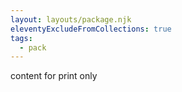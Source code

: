 ```yaml
---
layout: layouts/package.njk
eleventyExcludeFromCollections: true
tags:
  - pack
---
```


  content for print only
